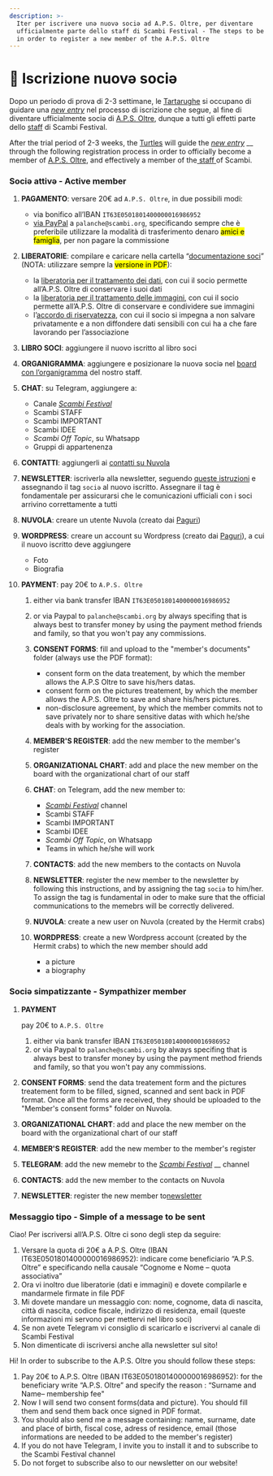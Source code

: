 ```yaml
---
description: >-
  Iter per iscrivere unə nuovə sociə ad A.P.S. Oltre, per diventare
  ufficialmente parte dello staff di Scambi Festival - The steps to be followed
  in order to register a new member of the A.P.S. Oltre
---
```


# 📩 Iscrizione nuovə sociə

Dopo un periodo di prova di 2-3 settimane, le [Tartarughe](../staff/teams.md#tartarughe) si occupano di guidare una [_new entry_](../staff/new-entry.md) nel processo di iscrizione che segue, al fine di diventare ufficialmente sociə di [A.P.S. Oltre](./), dunque a tutti gli effetti parte dello [staff](../staff/) di Scambi Festival.

After the trial period of 2-3 weeks, the [Turtles](../staff/teams.md#tartarughe) will guide the [_new entry_](../staff/new-entry.md) __ through the following registration process in order to officially become a member of [A.P.S. Oltre](./), and effectively a member of the[ staff ](../staff/)of Scambi. 

### Sociə attivə - Active member

1. **PAGAMENTO**: versare 20€ ad `A.P.S. Oltre`, in due possibili modi:
   * via bonifico all’IBAN `IT63E0501801400000016986952`
   * [via PayPal](https://manuale.scambi.org/paypal.me/apsoltre) a `palanche@scambi.org`, specificando sempre che è preferibile utilizzare la modalità di trasferimento denaro <mark style="background-color:yellow;">amici e famiglia</mark>, per non pagare la commissione
2. **LIBERATORIE**: compilare e caricare nella cartella “[documentazione soci](https://nuvola.scambi.org/f/118956)” (NOTA: utilizzare sempre la <mark style="background-color:yellow;">versione in PDF</mark>):
   * la [liberatoria per il trattamento dei dati](https://nuvola.scambi.org/s/RHPnZDRwJGAemtq), con cui il socio permette all’A.P.S. Oltre di conservare i suoi dati
   * la [liberatoria per il trattamento delle immagini](https://nuvola.scambi.org/s/RHPnZDRwJGAemtq), con cui il socio permette all’A.P.S. Oltre di conservare e condividere sue immagini
   * l’[accordo di riservatezza](https://nuvola.scambi.org/s/fkSYNNW7c9idwoq), con cui il socio si impegna a non salvare privatamente e a non diffondere dati sensibili con cui ha a che fare lavorando per l’associazione
3. **LIBRO SOCI**: aggiungere il nuovo iscritto al libro soci
4. **ORGANIGRAMMA**: aggiungere e posizionare lə nuovə sociə nel [board con l’organigramma](https://excalidraw.com/#room=070376fd2cc858d3ca9d,2ni3CTKNyeORDgZADqthww) del nostro staff.
5. **CHAT**: su Telegram, aggiungere a:
   * Canale [_Scambi Festival_](https://t.me/scambifestival)
   * Scambi STAFF
   * Scambi IMPORTANT
   * Scambi IDEE
   * _Scambi Off Topic_, su Whatsapp
   * Gruppi di appartenenza
6. **CONTATTI**: aggiungerli ai [contatti su Nuvola](https://nuvola.scambi.org/apps/contacts)
7. **NEWSLETTER**: iscriverlə alla newsletter, seguendo [queste istruzioni](../base-knowledge/piattaforme-e-strumenti/buttondown.md) e assegnando il tag `sociə` al nuovo iscritto. Assegnare il tag è fondamentale per assicurarsi che le comunicazioni ufficiali con i soci arrivino correttamente a tutti
8. **NUVOLA**: creare un utente Nuvola (creato dai [Paguri](../staff/teams.md#paguri))
9.  **WORDPRESS**: creare un account su Wordpress (creato dai [Paguri](../staff/teams.md#paguri)), a cui il nuovo iscritto deve aggiungere

    * Foto
    * Biografia





1. **PAYMENT**: pay 20€ to  `A.P.S. Oltre`
   1. either via bank transfer IBAN `IT63E0501801400000016986952`
   2. or via Paypal to `palanche@scambi.org` by always specifing that is always best to transfer money by using the payment method friends and family, so that you won't pay any commissions.
   3. **CONSENT FORMS**: fill and upload to the "member's documents" folder (always use the PDF format):
      * consent form on the data treatement, by which the member allows the A.P.S Oltre to save his/hers datas.
      * consent form on the pictures treatement, by which the member allows the A.P.S. Oltre to save and share his/hers pictures.
      * non-disclosure agreement, by which the member commits not to save privately nor to share sensitive datas with which he/she deals with by working for the association.
   4. **MEMBER'S REGISTER**: add the new member to the member's register
   5. **ORGANIZATIONAL CHART**: add and place the new member on the board with the organizational chart of our staff
   6. **CHAT**: on Telegram, add the new member to:
      * [_Scambi Festival_](https://t.me/scambifestival) channel
      * Scambi STAFF
      * Scambi IMPORTANT
      * Scambi IDEE
      * _Scambi Off Topic_, on Whatsapp
      * Teams in which he/she will work
   7. **CONTACTS**: add the new members to the contacts on Nuvola
   8. **NEWSLETTER**: register the new member to the newsletter by following this instructions, and by assigning the tag `sociə` to him/her. To assign the tag is fundamental in oder to make sure that the official communications to the memebrs will be correctly delivered. 
   9. **NUVOLA**: create a new user on Nuvola (created by the Hermit crabs)
   10. **WORDPRESS**: create a new Wordpress account (created by the Hermit crabs) to which the new member should add

       * a picture
       * a biography



### Sociə simpatizzante - Sympathizer member

1.  **PAYMENT** 

    pay 20€ to  `A.P.S. Oltre`

    1. either via bank transfer IBAN `IT63E0501801400000016986952`
    2. or via Paypal to `palanche@scambi.org` by always specifing that is always best to transfer money by using the payment method friends and family, so that you won't pay any commissions.
2. **CONSENT FORMS**: send the data treatement form and the pictures treatement form to be filled, signed, scanned and sent back in PDF format. Once all the forms are received, they should be uploaded to the "Member's consent forms" folder on Nuvola.
3. **ORGANIZATIONAL CHART**: add and place the new member on the board with the organizational chart of our staff
4. **MEMBER'S REGISTER**: add the new member to the member's register
5. **TELEGRAM**: add the new memebr to the [_Scambi Festival_](https://t.me/scambifestival) __ channel
6. **CONTACTS**: add the new member to the contacts on Nuvola
7. **NEWSLETTER**:  register the new member to[newsletter](https://buttondown.email/scambi)





### Messaggio tipo - Simple of a message to be sent

Ciao! Per iscriversi all’A.P.S. Oltre ci sono degli step da seguire:

1. Versare la quota di 20€ a A.P.S. Oltre (IBAN IT63E0501801400000016986952): indicare come beneficiario “A.P.S. Oltre” e specificando nella causale “Cognome e Nome – quota associativa”
2. Ora vi inoltro due liberatorie (dati e immagini) e dovete compilarle e mandarmele firmate in file PDF
3. Mi dovete mandare un messaggio con: nome, cognome, data di nascita, città di nascita, codice fiscale, indirizzo di residenza, email (queste informazioni mi servono per mettervi nel libro soci)
4. Se non avete Telegram vi consiglio di scaricarlo e iscrivervi al canale di Scambi Festival
5. Non dimenticate di iscriversi anche alla newsletter sul sito!



Hi! In order to subscribe to the A.P.S. Oltre you should follow these steps:

1. Pay 20€ to A.P.S. Oltre (IBAN IT63E0501801400000016986952): for the beneficiary write “A.P.S. Oltre” and specify the reason : “Surname and Name– membership fee"
2. Now I will send two consent forms(data and picture). You should fill them and send them back once signed in PDF format.
3. You should also send me a message containing: name, surname, date and place of birth, fiscal cose, adress of residence, email (those informations are needed to be added to the member's register)
4. If you do not have Telegram, I invite you to install it and to subscribe to the Scambi Festival channel 
5. Do not forget to subscribe also to our newsletter on our website!

